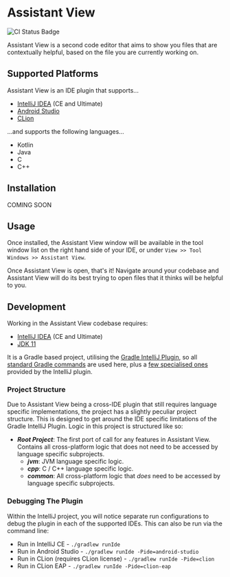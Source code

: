 # Assistant View

![CI Status Badge](https://github.com/Pkshields/AssistantView/actions/workflows/ci.yml/badge.svg)

Assistant View is a second code editor that aims to show you files that are contextually helpful, based on the file you are currently working on.

## Supported Platforms

Assistant View is an IDE plugin that supports...
- [IntelliJ IDEA](https://www.jetbrains.com/idea/) (CE and Ultimate)
- [Android Studio](https://developer.android.com/studio)
- [CLion](https://www.jetbrains.com/clion/)

...and supports the following languages...

- Kotlin
- Java
- C
- C++

## Installation

COMING SOON

## Usage

Once installed, the Assistant View window will be available in the tool window list on the right hand side of your IDE, or under `View >> Tool Windows >> Assistant View`.

Once Assistant View is open, that's it! Navigate around your codebase and Assistant View will do its best trying to open files that it thinks will be helpful to you.  

## Development

Working in the Assistant View codebase requires:
- [IntelliJ IDEA](https://www.jetbrains.com/idea/) (CE and Ultimate)
- [JDK 11](https://adoptium.net/temurin/releases?version=11)

It is a Gradle based project, utilising the [Gradle IntelliJ Plugin](https://github.com/JetBrains/gradle-intellij-plugin), so all [standard Gradle commands](https://docs.gradle.org/current/userguide/command_line_interface.html#common_tasks) are used here, plus a [few specialised ones](https://plugins.jetbrains.com/docs/intellij/tools-gradle-intellij-plugin.html#tasks) provided by the IntelliJ plugin.

### Project Structure

Due to Assistant View being a cross-IDE plugin that still requires language specific implementations, the project has a slightly peculiar project structure. This is designed to get around the IDE specific limitations of the Gradle IntelliJ Plugin. Logic in this project is structured like so:

- ***Root Project***: The first port of call for any features in Assistant View. Contains all cross-platform logic that does not need to be accessed by language specific subprojects.
  - ***jvm***: JVM language specific logic.
  - ***cpp***: C / C++ language specific logic.
  - ***common***: All cross-platform logic that *does* need to be accessed by language specific subprojects.

### Debugging The Plugin

Within the IntelliJ project, you will notice separate run configurations to debug the plugin in each of the supported IDEs. This can also be run via the command line:

- Run in IntelliJ CE - `./gradlew runIde`
- Run in Android Studio - `./gradlew runIde -Pide=android-studio`
- Run in CLion (requires CLion license) - `./gradlew runIde -Pide=clion`
- Run in CLion EAP - `./gradlew runIde -Pide=clion-eap`
